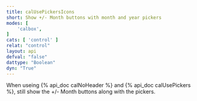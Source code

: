 ```yaml
---
title: calUsePickersIcons
short: Show +/- Month buttons with month and year pickers
modes: [
	'calbox',
]
cats: [ 'control' ]
relat: "control"
layout: api
defval: "false"
dattype: "Boolean"
dyn: "True"
---
```


When useing {% api_doc calNoHeader %} and {% api_doc calUsePickers %}, still show the +/- Month 
buttons along with the pickers.
